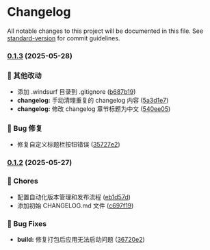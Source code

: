 # Changelog

All notable changes to this project will be documented in this file. See [standard-version](https://github.com/conventional-changelog/standard-version) for commit guidelines.

### [0.1.3](https://github.com/raawaa/idok/compare/v0.1.2...v0.1.3) (2025-05-28)


### 🔧 其他改动

* 添加 .windsurf 目录到 .gitignore ([b687b19](https://github.com/raawaa/idok/commit/b687b197821c85e10f45d5e2df189673462477bc))
* **changelog:** 手动清理重复的 changelog 内容 ([5a3d1e7](https://github.com/raawaa/idok/commit/5a3d1e71382d9b99df88d1653b285ed48f16aa4d))
* **changelog:** 修改 changelog 章节标题为中文 ([540ee05](https://github.com/raawaa/idok/commit/540ee05da57399dbce6d4be28a369a1552936c4f))


### 🐛 Bug 修复

* 修复自定义标题栏按钮错误 ([35727e2](https://github.com/raawaa/idok/commit/35727e267e7658ec62538b523e385522134cc485))

### [0.1.2](https://github.com/raawaa/idok/compare/v0.1.1...v0.1.2) (2025-05-27)


### 🔧 Chores

* 配置自动化版本管理和发布流程 ([eb1d57d](https://github.com/raawaa/idok/commit/eb1d57d874b370b26ecbb552c1e3f1754d9714b2))
* 添加初始 CHANGELOG.md 文件 ([c697f19](https://github.com/raawaa/idok/commit/c697f19dbd829c54bb7ae93e0b2cf5e7633e885c))


### 🐛 Bug Fixes

* **build:** 修复打包后应用无法启动问题 ([36720e2](https://github.com/raawaa/idok/commit/36720e2f07f4677ffe4b8bdc3759642146a9bfd4))